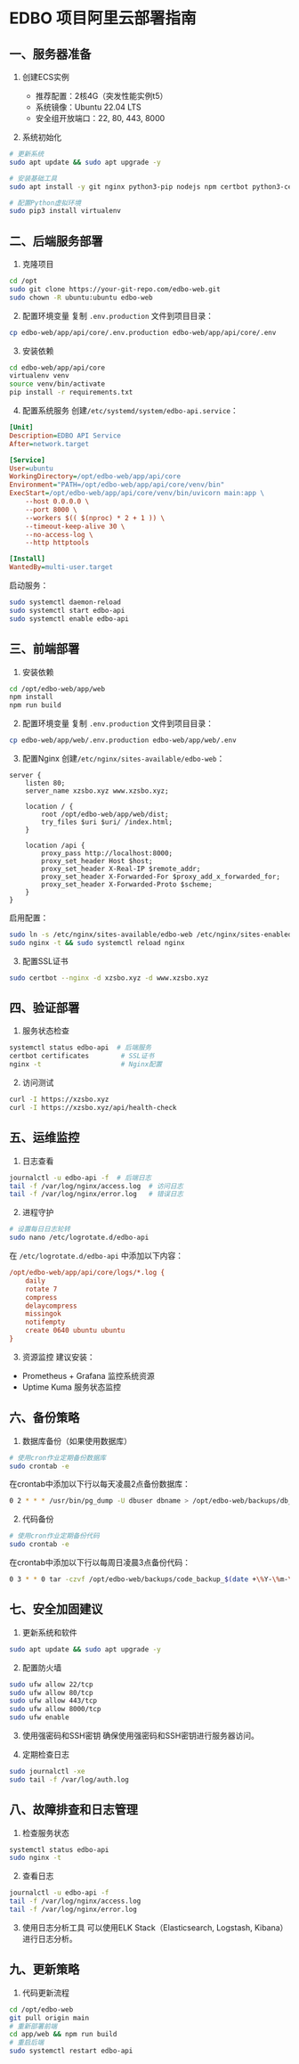 # EDBO 项目阿里云部署指南

## 一、服务器准备
1. 创建ECS实例
   - 推荐配置：2核4G（突发性能实例t5） 
   - 系统镜像：Ubuntu 22.04 LTS
   - 安全组开放端口：22, 80, 443, 8000

2. 系统初始化
```bash
# 更新系统
sudo apt update && sudo apt upgrade -y

# 安装基础工具
sudo apt install -y git nginx python3-pip nodejs npm certbot python3-certbot-nginx

# 配置Python虚拟环境
sudo pip3 install virtualenv
```

## 二、后端服务部署
1. 克隆项目
```bash
cd /opt
sudo git clone https://your-git-repo.com/edbo-web.git
sudo chown -R ubuntu:ubuntu edbo-web
```

2. 配置环境变量
复制 `.env.production` 文件到项目目录：
```bash
cp edbo-web/app/api/core/.env.production edbo-web/app/api/core/.env
```

3. 安装依赖
```bash
cd edbo-web/app/api/core
virtualenv venv
source venv/bin/activate
pip install -r requirements.txt
```

4. 配置系统服务
创建`/etc/systemd/system/edbo-api.service`：
```ini
[Unit]
Description=EDBO API Service
After=network.target

[Service]
User=ubuntu
WorkingDirectory=/opt/edbo-web/app/api/core
Environment="PATH=/opt/edbo-web/app/api/core/venv/bin"
ExecStart=/opt/edbo-web/app/api/core/venv/bin/uvicorn main:app \
    --host 0.0.0.0 \
    --port 8000 \
    --workers $(( $(nproc) * 2 + 1 )) \
    --timeout-keep-alive 30 \
    --no-access-log \
    --http httptools

[Install]
WantedBy=multi-user.target
```

启动服务：
```bash
sudo systemctl daemon-reload
sudo systemctl start edbo-api
sudo systemctl enable edbo-api
```

## 三、前端部署
1. 安装依赖
```bash
cd /opt/edbo-web/app/web
npm install
npm run build
```

2. 配置环境变量
复制 `.env.production` 文件到项目目录：
```bash
cp edbo-web/app/web/.env.production edbo-web/app/web/.env
```

3. 配置Nginx
创建`/etc/nginx/sites-available/edbo-web`：
```nginx
server {
    listen 80;
    server_name xzsbo.xyz www.xzsbo.xyz;

    location / {
        root /opt/edbo-web/app/web/dist;
        try_files $uri $uri/ /index.html;
    }

    location /api {
        proxy_pass http://localhost:8000;
        proxy_set_header Host $host;
        proxy_set_header X-Real-IP $remote_addr;
        proxy_set_header X-Forwarded-For $proxy_add_x_forwarded_for;
        proxy_set_header X-Forwarded-Proto $scheme;
    }
}
```

启用配置：
```bash
sudo ln -s /etc/nginx/sites-available/edbo-web /etc/nginx/sites-enabled/
sudo nginx -t && sudo systemctl reload nginx
```

3. 配置SSL证书
```bash
sudo certbot --nginx -d xzsbo.xyz -d www.xzsbo.xyz
```

## 四、验证部署
1. 服务状态检查
```bash
systemctl status edbo-api  # 后端服务
certbot certificates        # SSL证书
nginx -t                    # Nginx配置
```

2. 访问测试
```bash
curl -I https://xzsbo.xyz
curl -I https://xzsbo.xyz/api/health-check
```

## 五、运维监控
1. 日志查看
```bash
journalctl -u edbo-api -f  # 后端日志
tail -f /var/log/nginx/access.log  # 访问日志
tail -f /var/log/nginx/error.log   # 错误日志
```

2. 进程守护
```bash
# 设置每日日志轮转
sudo nano /etc/logrotate.d/edbo-api
```
在 `/etc/logrotate.d/edbo-api` 中添加以下内容：
```ini
/opt/edbo-web/app/api/core/logs/*.log {
    daily
    rotate 7
    compress
    delaycompress
    missingok
    notifempty
    create 0640 ubuntu ubuntu
}
```

3. 资源监控
建议安装：
- Prometheus + Grafana 监控系统资源
- Uptime Kuma 服务状态监控

## 六、备份策略
1. 数据库备份（如果使用数据库）
```bash
# 使用cron作业定期备份数据库
sudo crontab -e
```
在crontab中添加以下行以每天凌晨2点备份数据库：
```bash
0 2 * * * /usr/bin/pg_dump -U dbuser dbname > /opt/edbo-web/backups/db_backup_$(date +\%Y-\%m-\%d).sql
```

2. 代码备份
```bash
# 使用cron作业定期备份代码
sudo crontab -e
```
在crontab中添加以下行以每周日凌晨3点备份代码：
```bash
0 3 * * 0 tar -czvf /opt/edbo-web/backups/code_backup_$(date +\%Y-\%m-\%d).tar.gz /opt/edbo-web
```

## 七、安全加固建议
1. 更新系统和软件
```bash
sudo apt update && sudo apt upgrade -y
```

2. 配置防火墙
```bash
sudo ufw allow 22/tcp
sudo ufw allow 80/tcp
sudo ufw allow 443/tcp
sudo ufw allow 8000/tcp
sudo ufw enable
```

3. 使用强密码和SSH密钥
确保使用强密码和SSH密钥进行服务器访问。

4. 定期检查日志
```bash
sudo journalctl -xe
sudo tail -f /var/log/auth.log
```

## 八、故障排查和日志管理
1. 检查服务状态
```bash
systemctl status edbo-api
sudo nginx -t
```

2. 查看日志
```bash
journalctl -u edbo-api -f
tail -f /var/log/nginx/access.log
tail -f /var/log/nginx/error.log
```

3. 使用日志分析工具
可以使用ELK Stack（Elasticsearch, Logstash, Kibana）进行日志分析。

## 九、更新策略
1. 代码更新流程
```bash
cd /opt/edbo-web
git pull origin main
# 重新部署前端
cd app/web && npm run build
# 重启后端
sudo systemctl restart edbo-api

